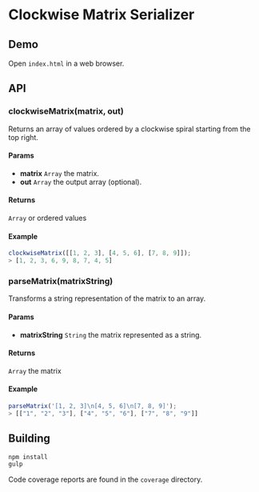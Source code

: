 # Clockwise Matrix Serializer

## Demo

Open `index.html` in a web browser.

## API

### clockwiseMatrix(matrix, out)

Returns an array of values ordered by a clockwise spiral starting from the top right.

#### Params

- **matrix** `Array` the matrix.
- **out** `Array` the output array (optional).

#### Returns

`Array` or ordered values

#### Example

```js
clockwiseMatrix([[1, 2, 3], [4, 5, 6], [7, 8, 9]]);
> [1, 2, 3, 6, 9, 8, 7, 4, 5]
```

### parseMatrix(matrixString)

Transforms a string representation of the matrix to an array.

#### Params

- **matrixString** `String` the matrix represented as a string.

#### Returns

`Array` the matrix

#### Example

```js
parseMatrix('[1, 2, 3]\n[4, 5, 6]\n[7, 8, 9]');
> [["1", "2", "3"], ["4", "5", "6"], ["7", "8", "9"]]
```

## Building

```bash
npm install
gulp
```

Code coverage reports are found in the `coverage` directory.

